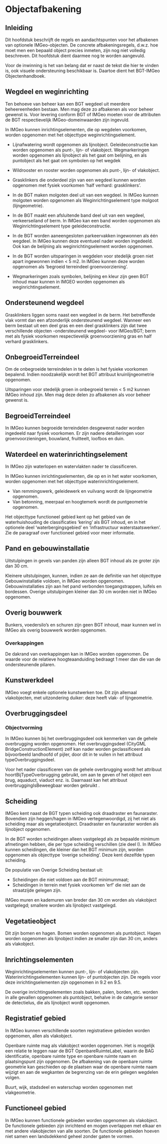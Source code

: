 # Objectafbakening

## Inleiding

Dit hoofdstuk beschrijft de regels en aandachtspunten voor het afbakenen van optionele IMGeo-objecten. De concrete afbakeningsregels, d.w.z. hoe moet men een bepaald object precies inmeten, zijn nog niet volledig beschreven. Dit hoofdstuk dient daarmee nog te worden aangevuld.

Voor de inwinning is het van belang dat er naast de tekst die hier te vinden is, ook visuele ondersteuning beschikbaar is. Daartoe dient het BGT-IMGeo Objectenhandboek.

## Wegdeel en weginrichting

Ten behoeve van beheer kan een BGT wegdeel uit meerdere beheereenheden bestaan. Men mag deze zo afbakenen als voor beheer gewenst is. Voor levering conform BGT of IMGeo moeten voor de attributen de BGT respectievelijk IMGeo-domeinwaarden zijn ingevuld.

In IMGeo kunnen inrichtingselementen, die op wegdelen voorkomen, worden opgenomen met het objecttype weginrichtingselement.

-   Lijnafwatering wordt opgenomen als lijnobject. Geleideconstructie kan worden opgenomen als punt-, lijn- of vlakobject. Wegmarkeringen worden opgenomen als lijnobject als het gaat om belijning, en als puntobject als het gaat om
    symbolen op het wegdek

-   Wildrooster en rooster worden opgenomen als punt-, lijn- of vlakobject.

-   Grasklinkers die onderdeel zijn van een wegdeel kunnen worden opgenomen met fysiek voorkomen ‘half verhard: grasklinkers’.

-   In de BGT maken molgoten deel uit van een wegdeel. In IMGeo kunnen molgoten worden opgenomen als Weginrichtingselement type molgoot (lijngeometrie).

-   In de BGT maakt een afsluitende band deel uit van een wegdeel, verkeerseiland of berm. In IMGeo kan een band worden opgenomen als Weginrichtingselement type geleideconstructie.

-   In de BGT worden aaneengesloten parkeervakken ingewonnen als één wegdeel. In IMGeo kunnen deze eventueel nader worden ingedeeld. Ook kan de belijning als weginrichtingselement worden opgenomen.

-   In de BGT worden uitsparingen in wegdelen voor stedelijk groen niet apart ingewonnen indien \< 5 m2. In IMGeo kunnen deze worden opgenomen als ‘begroeid terreindeel groenvoorziening’.

-   Wegmarkeringen zoals symbolen, belijning en kleur zijn geen BGT inhoud maar kunnen in IMGEO worden opgenomen als weginrichtingselement.

## Ondersteunend wegdeel

Grasklinkers liggen soms naast een wegdeel in de berm. Het betreffende vlak vormt dan een afzonderlijk ondersteunend wegdeel. Wanneer een berm bestaat uit een deel gras en een deel grasklinkers zijn dat twee verschillende objecten
-ondersteunend wegdeel- voor IMGeo/BGT; berm met als fysiek voorkomen respectievelijk groenvoorziening gras en half verhard grasklinkers.

## OnbegroeidTerreindeel

Om de onbegroeide terreindelen in te delen is het fysieke voorkomen bepalend.
Indien noodzakelijk wordt het BGT attribuut kruinlijngeometrie opgenomen.

Uitsparingen voor stedelijk groen in onbegroeid terrein \< 5 m2 kunnen IMGeo inhoud zijn. Men mag deze delen zo afbakenen als voor beheer gewenst is.

## BegroeidTerreindeel

In IMGeo kunnen begroeide terreindelen desgewenst nader worden ingedeeld naar fysiek voorkomen. Er zijn nadere detailleringen voor groenvoorzieningen,
bouwland, fruitteelt, loofbos en duin.

## Waterdeel en waterinrichtingselement

In IMGeo zijn waterlopen en watervlakten nader te classificeren.

In IMGeo kunnen inrichtingselementen, die op en in het water voorkomen, worden opgenomen met het objecttype waterinrichtingselement.

-   Van remmingswerk, geleidewerk en vuilvang wordt de lijngeometrie opgenomen.
-   Van betonning, meerpaal en hoogtemerk wordt de puntgeometrie opgenomen.

Het objecttype functioneel gebied kent op het gebied van de waterhuishouding de classificaties ‘kering’ als BGT inhoud, en in het optionele deel ‘waterbergingsgebied’ en ‘infrastructuur waterstaatswerken’. Zie de paragraaf
over functioneel gebied voor meer informatie.

## Pand en gebouwinstallatie

Uitstulpingen in gevels van panden zijn alleen BGT inhoud als ze groter zijn dan 30 cm.

Kleinere uitstulpingen, kunnen, indien ze aan de definitie van het objecttype Gebouwinstallatie voldoen, in IMGeo worden opgenomen. Gebouwinstallaties zijn
aan het pand verbonden toegangstrappen, luifels en bordessen. Overige uitstulpingen kleiner dan 30 cm worden niet in IMGeo opgenomen.

## Overig bouwwerk

Bunkers, voedersilo’s en schuren zijn geen BGT inhoud, maar kunnen wel in IMGeo als overig bouwwerk worden opgenomen.

### Overkappingen

De dakrand van overkappingen kan in IMGeo worden opgenomen. De waarde voor de relatieve hoogteaanduiding bedraagt 1 meer dan die van de ondersteunende
pilaren.

## Kunstwerkdeel

IMGeo voegt enkele optionele kunstwerken toe. Dit zijn allemaal vlakobjecten, met uitzondering duiker: deze heeft vlak- of lijngeometrie.

## Overbruggingsdeel

### Objectvorming

In IMGeo kunnen bij het overbruggingsdeel ook kenmerken van de gehele overbrugging worden opgenomen. Het overbruggingsdeel (CityGML BridgeConstructionElement) zelf kan nader worden geclassificeerd als bijvoorbeeld landhoofd of pijler, door dit in te vullen in het attribuut typeOverbruggingsdeel.

Voor het nader classificeren van de gehele overbrugging wordt het attribuut
hoortBijTypeOverbrugging gebruikt, om aan te geven of het object een brug,
aquaduct, viaduct enz. is. Daarnaast kan het attribuut overbruggingIsBeweegbaar
worden gebruikt .

## Scheiding

IMGeo kent naast de BGT typen scheiding ook draadraster en faunaraster. Bovendien zijn heggen/hagen in IMGeo vertegenwoordigd, zij het niet als scheiding maar als vegetatieobject. Draadraster en faunaraster worden als lijnobject opgenomen.

In de BGT worden scheidingen alleen vastgelegd als ze bepaalde minimum afmetingen hebben, die per type scheiding verschillen (zie deel I). In IMGeo kunnen scheidingen, die kleiner dan het BGT minimum zijn, worden opgenomen als
objecttype ‘overige scheiding’. Deze kent dezelfde typen scheiding. 

De populatie van Overige Scheiding bestaat uit:

-   Scheidingen die niet voldoen aan de BGT minimummaat;
-   Scheidingen in terrein met fysiek voorkomen ‘erf’ die niet aan de straatzijde gelegen zijn.

IMGeo muren en kademuren van breder dan 30 cm worden als vlakobject vastgelegd; smallere worden als lijnobject vastgelegd.

## Vegetatieobject

Dit zijn bomen en hagen. Bomen worden opgenomen als puntobject. Hagen worden opgenomen als lijnobject indien ze smaller zijn dan 30 cm, anders als vlakobject.

## Inrichtingselementen

Weginrichtingselementen kunnen punt-, lijn- of vlakobjecten zijn.
Waterinrichtingselementen kunnen lijn- of puntobjecten zijn. De regels voor deze inrichtingselementen zijn opgenomen in 9.2 en 9.5.

De overige inrichtingselementen zoals bakken, palen, borden, etc. worden in alle gevallen opgenomen als puntobject, behalve in de categorie sensor de detectielus, die als lijnobject wordt opgenomen.

## Registratief gebied

In IMGeo kunnen verschillende soorten registratieve gebieden worden opgenomen, allen als vlakobject.

Openbare ruimte mag als vlakobject worden opgenomen. Het is mogelijk een relatie te leggen naar de BGT OpenbareRuimteLabel, waarin de BAG identificatie, openbare ruimte type en openbare ruimte naam en plaatsingspunt zijn opgenomen. De afbakening van de openbare ruimte geometrie kan geschieden op de plaatsen waar de openbare ruimte naam wijzigt en aan de wegkanten de begrenzing van de erin gelegen wegdelen volgen.

Buurt, wijk, stadsdeel en waterschap worden opgenomen met vlakgeometrie.

## Functioneel gebied

In IMGeo kunnen functionele gebieden worden opgenomen als vlakobject. De functionele gebieden zijn inrichtend en mogen overlappen met elkaar en met andere vlakobjecten van alle soorten. De functionele gebieden hoeven niet samen
een landsdekkend geheel zonder gaten te vormen.  
